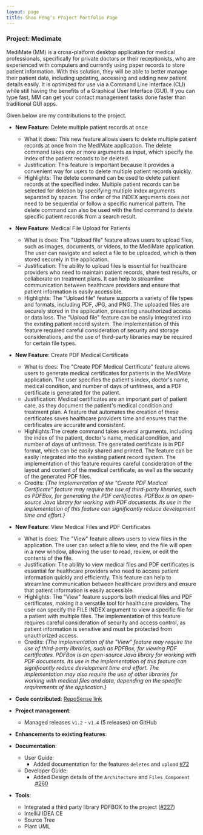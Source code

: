 ```yaml
---
layout: page
title: Shao Feng's Project Portfolio Page
---
```


### Project: Medimate

MediMate (MM) is a cross-platform desktop application for medical professionals, specifically for private doctors or their receptionists, who are experienced with computers and currently using paper records to store patient information. With this solution, they will be able to better manage their patient data, including updating, accessing and adding new patient details easily. It is optimized for use via a Command Line Interface (CLI) while still having the benefits of a Graphical User Interface (GUI). If you can type fast, MM can get your contact management tasks done faster than traditional GUI apps.


Given below are my contributions to the project.

* **New Feature**: Delete multiple patient records at once
    * What it does: This new feature allows users to delete multiple patient records at once from the MediMate application. The delete command takes one or more arguments as input, which specify the index of the patient records to be deleted.
    * Justification: This feature is important because it provides a convenient way for users to delete multiple patient records quickly.
    * Highlights: The delete command can be used to delete patient records at the specified index. Multiple patient records can be selected for deletion by specifying multiple index arguments separated by spaces. The order of the INDEX arguments does not need to be sequential or follow a specific numerical pattern. The delete command can also be used with the find command to delete specific patient records from a search result.

* **New Feature**: Medical File Upload for Patients
    * What is does: The "Upload file" feature allows users to upload files, such as images, documents, or videos, to the MediMate application. The user can navigate and select a file to be uploaded, which is then stored securely in the application.
    * Justification: The ability to upload files is essential for healthcare providers who need to maintain patient records, share test results, or collaborate on treatment plans. It can help to streamline communication between healthcare providers and ensure that patient information is easily accessible.
    * Highlights: The "Upload file" feature supports a variety of file types and formats, including PDF, JPG, and PNG.
      The uploaded files are securely stored in the application, preventing unauthorized access or data loss.
      The "Upload file" feature can be easily integrated into the existing patient record system.
      The implementation of this feature required careful consideration of security and storage considerations, and the use of third-party libraries may be required for certain file types.

* **New Feature**: Create PDF Medical Certificate
    * What is does: The "Create PDF Medical Certificate" feature allows users to generate medical certificates for patients in the MediMate application. The user specifies the patient's index, doctor's name, medical condition, and number of days of unfitness, and a PDF certificate is generated for the patient.
    * Justification: Medical certificates are an important part of patient care, as they document the patient's medical condition and treatment plan. A feature that automates the creation of these certificates saves healthcare providers time and ensures that the certificates are accurate and consistent.
    * Highlights:The create command takes several arguments, including the index of the patient, doctor's name, medical condition, and number of days of unfitness.
      The generated certificate is in PDF format, which can be easily shared and printed.
      The feature can be easily integrated into the existing patient record system.
      The implementation of this feature requires careful consideration of the layout and content of the medical certificate, as well as the security of the generated PDF files. 
    * Credits: *{The implementation of the "Create PDF Medical Certificate" feature may require the use of third-party libraries, such as PDFBox, for generating the PDF certificates. PDFBox is an open-source Java library for working with PDF documents. Its use in the implementation of this feature can significantly reduce development time and effort.}*

* **New Feature**: View Medical Files and PDF Certificates
    * What is does: The "View" feature allows users to view files in the application. The user can select a file to view, and the file will open in a new window, allowing the user to read, review, or edit the contents of the file.
    * Justification: The ability to view medical files and PDF certificates is essential for healthcare providers who need to access patient information quickly and efficiently. This feature can help to streamline communication between healthcare providers and ensure that patient information is easily accessible.
    * Highlights: The "View" feature supports both medical files and PDF certificates, making it a versatile tool for healthcare providers.
      The user can specify the FILE INDEX argument to view a specific file for a patient with multiple files.
      The implementation of this feature requires careful consideration of security and access control, as patient information is sensitive and must be protected from unauthorized access.
    * Credits: *{The implementation of the "View" feature may require the use of third-party libraries, such as PDFBox, for viewing PDF certificates. PDFBox is an open-source Java library for working with PDF documents. Its use in the implementation of this feature can significantly reduce development time and effort. The implementation may also require the use of other libraries for working with medical files and data, depending on the specific requirements of the application.}*
  


* **Code contributed**: [RepoSense link](https://nus-cs2103-ay2223s2.github.io/tp-dashboard/?search=&sort=groupTitle&sortWithin=title&timeframe=commit&mergegroup=&groupSelect=groupByRepos&breakdown=true&checkedFileTypes=docs~functional-code~test-code~other&since=2023-02-17&tabOpen=true&tabType=zoom&zA=SFCoding123&zR=AY2223S2-CS2103T-W11-4%2Ftp%5Bmaster%5D&zACS=252.11904274902844&zS=2023-02-17&zFS=&zU=2023-04-03&zMG=false&zFTF=commit&zFGS=groupByRepos&zFR=false)

* **Project management**:
    * Managed releases `v1.2` - `v1.4` (5 releases) on GitHub

* **Enhancements to existing features**:


* **Documentation**:
    * User Guide:
        * Added documentation for the features `deletes` and `upload` [\#72](https://github.com/AY2223S2-CS2103T-W11-4/tp/commit/3370f4fa252d97600ae222490f483039d41a1510)
    * Developer Guide:
        * Added Design details of the `Architecture` and `Files Component` .[\#260](https://github.com/AY2223S2-CS2103T-W11-4/tp/commit/6b84c873050104b24539f616dcdc77bb7f16aa10)

* **Tools**:
    * Integrated a third party library PDFBOX to the project ([\#227](https://github.com/AY2223S2-CS2103T-W11-4/tp/commit/e6d846c1955727f8576777417bb2de4f3cbc65a8))
    * IntelliJ IDEA CE
    * Source Tree
    * Plant UML
